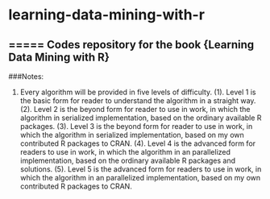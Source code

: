 # learning-data-mining-with-r
=====
Codes repository for the book {Learning Data Mining with R}
------

###Notes:<br/> 
1. Every algorithm will be provided in five levels of difficulty. 
(1). Level 1 is the basic form for reader to understand the algorithm in a straight way.
(2). Level 2 is the beyond form for reader to use in work, in which the algorithm in serialized implementation, based on the ordinary available R packages.
(3). Level 3 is the beyond form for reader to use in work, in which the algorithm in serialized implementation, based on my own contributed R packages to CRAN.
(4). Level 4 is the advanced form for readers to use in work, in which the algorithm in an parallelized implementation, based on the ordinary available R packages and solutions.
(5). Level 5 is the advanced form for readers to use in work, in which the algorithm in an parallelized implementation, based on my own contributed R packages to CRAN.

